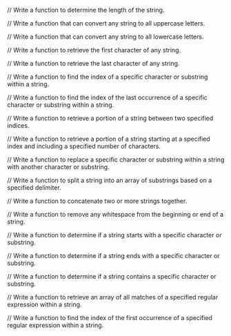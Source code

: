 // Write a function to determine the length of the string.

// Write a function that can convert any string to all uppercase letters.

// Write a function that can convert any string to all lowercase letters.

//  Write a function to retrieve the first character of any string.

//  Write a function to retrieve the last character of any string.

// Write a function to find the index of a specific character or substring within a string.

//  Write a function to find the index of the last occurrence of a specific character or substring within a string.

// Write a function to retrieve a portion of a string between two specified indices.

//  Write a function to retrieve a portion of a string starting at a specified index and including a specified number of characters.

// Write a function to replace a specific character or substring within a string with another character or substring.

// Write a function to split a string into an array of substrings based on a specified delimiter.

//  Write a function to concatenate two or more strings together.

// Write a function to remove any whitespace from the beginning or end of a string.

//  Write a function to determine if a string starts with a specific character or substring.

// Write a function to determine if a string ends with a specific character or substring.

//  Write a function to determine if a string contains a specific character or substring.

// Write a function to retrieve an array of all matches of a specified regular expression within a string.

// Write a function to find the index of the first occurrence of a specified regular expression within a string.